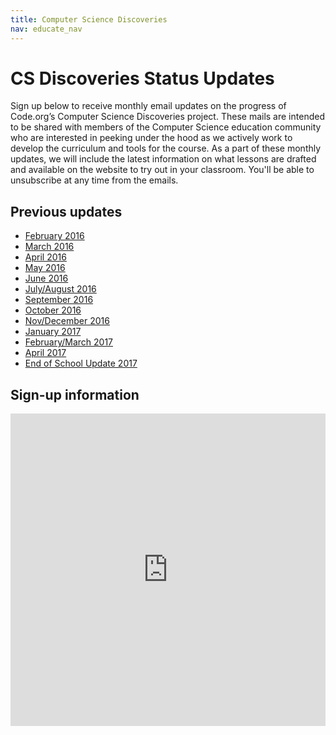 ```yaml
---
title: Computer Science Discoveries
nav: educate_nav
---
```


# CS Discoveries Status Updates

Sign up below to receive monthly email updates on the progress of Code.org’s Computer Science Discoveries project. These mails are intended to be shared with members of the Computer Science education community who are interested in peeking under the hood as we actively work to develop the curriculum and tools for the course. As a part of these monthly updates, we will include the latest information on what lessons are drafted and available on the website to try out in your classroom. You'll be able to unsubscribe at any time from the emails.

## Previous updates

- [February 2016](http://us6.campaign-archive2.com/?u=cabadc8d10a257f2cd70c583e&id=1fe50039ac&e=)
- [March 2016](http://us6.campaign-archive2.com/?u=cabadc8d10a257f2cd70c583e&id=772a834d87&e=852a10621c)
- [April 2016](http://us6.campaign-archive2.com/?u=cabadc8d10a257f2cd70c583e&id=2eab370bf1&e=a5b693f06b)
- [May 2016](http://us6.campaign-archive2.com/?u=cabadc8d10a257f2cd70c583e&id=fdf2d5473d&e=a5b693f06b)
- [June 2016](http://us6.campaign-archive1.com/?u=cabadc8d10a257f2cd70c583e&id=3e0401de6e&e=a5b693f06b)
- [July/August 2016](http://us6.campaign-archive2.com/?u=cabadc8d10a257f2cd70c583e&id=88baa22aa8&e=a5b693f06b)
- [September 2016](http://us6.campaign-archive2.com/?u=cabadc8d10a257f2cd70c583e&id=642db4ca75&e=a5b693f06b)
- [October 2016](http://us6.campaign-archive1.com/?u=cabadc8d10a257f2cd70c583e&id=78dd289775&e=a5b693f06b)
- [Nov/December 2016](http://us6.campaign-archive2.com/?u=cabadc8d10a257f2cd70c583e&id=46b9207931&e=a5b693f06b)
- [January 2017](http://us6.campaign-archive2.com/?u=cabadc8d10a257f2cd70c583e&id=7fcf661144&e=a5b693f06b)
- [February/March 2017](http://us6.campaign-archive1.com/?u=cabadc8d10a257f2cd70c583e&id=6ee90e50da)
- [April 2017](http://us6.campaign-archive1.com/?u=cabadc8d10a257f2cd70c583e&id=f666af3b5b)
- [End of School Update 2017](http://mailchi.mp/code/8u8akp7iv7)

## Sign-up information
<iframe src="http://go.pardot.com/l/153401/2017-08-24/jjjmqx" width="100%" height="500" type="text/html" frameborder="0" allowTransparency="true" style="border: 0"></iframe>
